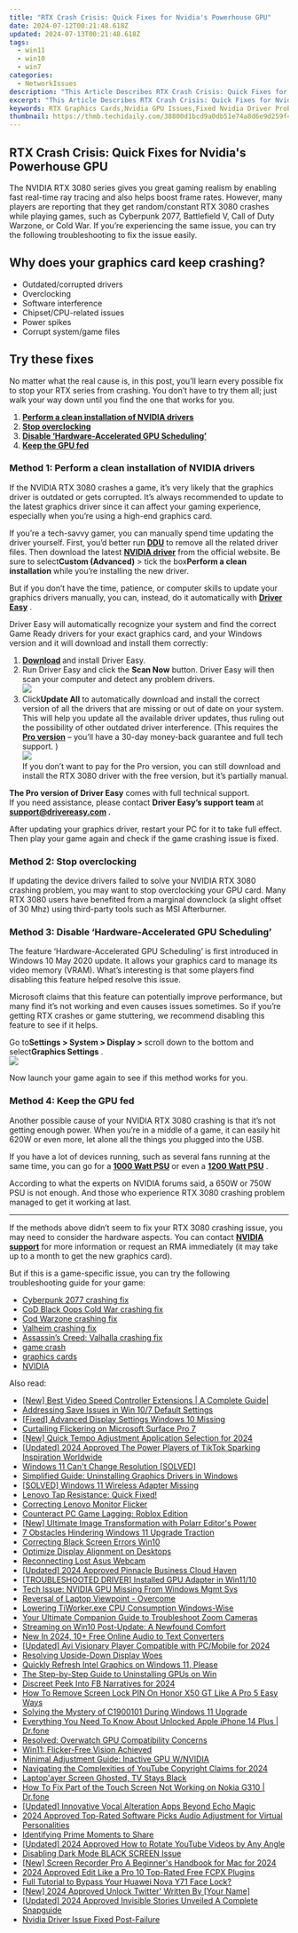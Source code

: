 ```yaml
---
title: "RTX Crash Crisis: Quick Fixes for Nvidia's Powerhouse GPU"
date: 2024-07-12T00:21:48.618Z
updated: 2024-07-13T00:21:48.618Z
tags:
  - win11
  - win10
  - win7
categories:
  - NetworkIssues
description: "This Article Describes RTX Crash Crisis: Quick Fixes for Nvidia's Powerhouse GPU"
excerpt: "This Article Describes RTX Crash Crisis: Quick Fixes for Nvidia's Powerhouse GPU"
keywords: RTX Graphics Cards,Nvidia GPU Issues,Fixed Nvidia Driver Problems,Troubleshooting RTX Crashes,RTX Overheating Solutions,Optimize Performance of RTX Graphics,Fixing Common Nvidia Powerhouse GPU Errors
thumbnail: https://thmb.techidaily.com/38800d1bcd9a0db51e74a8d6e9d259f45c0a81d4cc5911dccf11c067ddd27a33.jpg
---
```


## RTX Crash Crisis: Quick Fixes for Nvidia's Powerhouse GPU

 The NVIDIA RTX 3080 series gives you great gaming realism by enabling fast real-time ray tracing and also helps boost frame rates. However, many players are reporting that they get random/constant RTX 3080 crashes while playing games, such as Cyberpunk 2077, Battlefield V, Call of Duty Warzone, or Cold War. If you’re experiencing the same issue, you can try the following troubleshooting to fix the issue easily.

## Why does your graphics card keep crashing?

* Outdated/corrupted drivers
* Overclocking
* Software interference
* Chipset/CPU-related issues
* Power spikes
* Corrupt system/game files

## Try these fixes

 No matter what the real cause is, in this post, you’ll learn every possible fix to stop your RTX series from crashing. You don’t have to try them all; just walk your way down until you find the one that works for you.

1. **[Perform a clean installation of NVIDIA drivers](#h1)**
2. **[Stop overclocking](#h2)**
3. **[Disable ‘Hardware-Accelerated GPU Scheduling’](#h3)**
4. **[Keep the GPU fed](#h4)**

### Method 1: Perform a clean installation of NVIDIA drivers

 If the NVIDIA RTX 3080 crashes a game, it’s very likely that the graphics driver is outdated or gets corrupted. It’s always recommended to update to the latest graphics driver since it can affect your gaming experience, especially when you’re using a high-end graphics card.

 If you’re a tech-savvy gamer, you can manually spend time updating the driver yourself. First, you’d better run [**DDU**](https://www.guru3d.com/files-details/display-driver-uninstaller-download.html) to remove all the related driver files. Then download the latest **[NVIDIA driver](https://tools.techidaily.com/drivereasy/download/)**  from the official website. Be sure to select**Custom (Advanced)** \> tick the box**Perform a clean installation** while you’re installing the new driver.

 But if you don’t have the time, patience, or computer skills to update your graphics drivers manually, you can, instead, do it automatically with **[Driver Easy](https://tools.techidaily.com/drivereasy/download/)**  .

 Driver Easy will automatically recognize your system and find the correct Game Ready drivers for your exact graphics card, and your Windows version and it will download and install them correctly:

1. **[Download](https://tools.techidaily.com/drivereasy/download/) [](https://tools.techidaily.com/drivereasy/download/)**  and install Driver Easy.
2. Run Driver Easy and click the **Scan Now** button. Driver Easy will then scan your computer and detect any problem drivers.  
![](https://images.drivereasy.com/wp-content/uploads/2020/12/Scan-now-1.jpg)
3. Click**Update All** to automatically download and install the correct version of all the drivers that are missing or out of date on your system. This will help you update all the available driver updates, thus ruling out the possibility of other outdated driver interference. (This requires the **[Pro version](https://tools.techidaily.com/drivereasy/download/)**  – you’ll have a 30-day money-back guarantee and full tech support. )  
![](https://images.drivereasy.com/wp-content/uploads/2020/08/3080.jpg)  
 If you don’t want to pay for the Pro version, you can still download and install the RTX 3080 driver with the free version, but it’s partially manual.

**The Pro version of Driver Easy** comes with full technical support.  
 If you need assistance, please contact **Driver Easy’s support team** at **[support@drivereasy.com](mailto:support@drivereasy.com) .**

 After updating your graphics driver, restart your PC for it to take full effect. Then play your game again and check if the game crashing issue is fixed.

### Method 2: Stop overclocking

 If updating the device drivers failed to solve your NVIDIA RTX 3080 crashing problem, you may want to stop overclocking your GPU card. Many RTX 3080 users have benefited from a marginal downclock (a slight offset of 30 Mhz) using third-party tools such as MSI Afterburner.

### Method 3: Disable ‘Hardware-Accelerated GPU Scheduling’

 The feature ‘Hardware-Accelerated GPU Scheduling’ is first introduced in Windows 10 May 2020 update. It allows your graphics card to manage its video memory (VRAM). What’s interesting is that some players find disabling this feature helped resolve this issue.

 Microsoft claims that this feature can potentially improve performance, but many find it’s not working and even causes issues sometimes. So if you’re getting RTX crashes or game stuttering, we recommend disabling this feature to see if it helps.

 Go to**Settings > System > Display >** scroll down to the bottom and select**Graphics Settings** .  
![](https://images.drivereasy.com/wp-content/uploads/2021/03/graphics-setting.png)

Now launch your game again to see if this method works for you.

### Method 4: Keep the GPU fed

 Another possible cause of your NVIDIA RTX 3080 crashing is that it’s not getting enough power. When you’re in a middle of a game, it can easily hit 620W or even more, let alone all the things you plugged into the USB.

 If you have a lot of devices running, such as several fans running at the same time, you can go for a **[1000 Watt PSU](https://www.amazon.com/ROSEWILL-Computer-Glacier-Certified-Warranty/dp/B00SAYCI5S/?tag=drivereasycom-20)**  or even a **[1200 Watt PSU](https://www.amazon.com/ROSEWILL-Modular-Certified-Control-Warranty/dp/B00NYVTHH4?th=1/?tag=drivereasycom-20)**  .

 According to what the experts on NVIDIA forums said, a 650W or 750W PSU is not enough. And those who experience RTX 3080 crashing problem managed to get it working at last.

---

 If the methods above didn’t seem to fix your RTX 3080 crashing issue, you may need to consider the hardware aspects. You can contact [**NVIDIA support**](https://www.nvidia.com/en-us/support/) for more information or request an RMA immediately (it may take up to a month to get the new graphics card).

 But if this is a game-specific issue, you can try the following troubleshooting guide for your game:

* [Cyberpunk 2077 crashing fix](https://tools.techidaily.com/drivereasy/download/)
* [CoD Black Oops Cold War crashing fix](https://tools.techidaily.com/drivereasy/download/)
* [Cod Warzone crashing fix](https://tools.techidaily.com/drivereasy/download/)
* [Valheim crashing fix](https://tools.techidaily.com/drivereasy/download/)
* [Assassin’s Creed: Valhalla crashing fix](https://tools.techidaily.com/drivereasy/download/)
* [game crash](https://tools.techidaily.com/drivereasy/download/)
* [graphics cards](https://tools.techidaily.com/drivereasy/download/)
* [NVIDIA](https://tools.techidaily.com/drivereasy/download/)

<ins class="adsbygoogle"
     style="display:block"
     data-ad-format="autorelaxed"
     data-ad-client="ca-pub-7571918770474297"
     data-ad-slot="1223367746"></ins>



<ins class="adsbygoogle"
     style="display:block"
     data-ad-client="ca-pub-7571918770474297"
     data-ad-slot="8358498916"
     data-ad-format="auto"
     data-full-width-responsive="true"></ins>



<span class="atpl-alsoreadstyle">Also read:</span>
<div><ul>
<li><a href="https://extra-information.techidaily.com/new-best-video-speed-controller-extensions-a-complete-guide/"><u>[New] Best Video Speed Controller Extensions | A Complete Guide|</u></a></li>
<li><a href="https://network-issues.techidaily.com/addressing-save-issues-in-win-107-default-settings/"><u>Addressing Save Issues in Win 10/7 Default Settings</u></a></li>
<li><a href="https://network-issues.techidaily.com/fixed-advanced-display-settings-windows-10-missing/"><u>[Fixed] Advanced Display Settings Windows 10 Missing</u></a></li>
<li><a href="https://network-issues.techidaily.com/curtailing-flickering-on-microsoft-surface-pro-7/"><u>Curtailing Flickering on Microsoft Surface Pro 7</u></a></li>
<li><a href="https://vp-tips.techidaily.com/new-quick-tempo-adjustment-application-selection-for-2024/"><u>[New] Quick Tempo Adjustment Application Selection for 2024</u></a></li>
<li><a href="https://tiktok-videos.techidaily.com/updated-2024-approved-the-power-players-of-tiktok-sparking-inspiration-worldwide/"><u>[Updated] 2024 Approved  The Power Players of TikTok Sparking Inspiration Worldwide</u></a></li>
<li><a href="https://network-issues.techidaily.com/windows-11-cant-change-resolution-solved/"><u>Windows 11 Can't Change Resolution [SOLVED]</u></a></li>
<li><a href="https://network-issues.techidaily.com/simplified-guide-uninstalling-graphics-drivers-in-windows/"><u>Simplified Guide: Uninstalling Graphics Drivers in Windows</u></a></li>
<li><a href="https://network-issues.techidaily.com/solved-windows-11-wireless-adapter-missing/"><u>[SOLVED] Windows 11 Wireless Adapter Missing</u></a></li>
<li><a href="https://network-issues.techidaily.com/1719974730085-lenovo-tap-resistance-quick-fixed/"><u>Lenovo Tap Resistance: Quick Fixed!</u></a></li>
<li><a href="https://network-issues.techidaily.com/correcting-lenovo-monitor-flicker/"><u>Correcting Lenovo Monitor Flicker</u></a></li>
<li><a href="https://network-issues.techidaily.com/counteract-pc-game-lagging-roblox-edition/"><u>Counteract PC Game Lagging: Roblox Edition</u></a></li>
<li><a href="https://some-skills.techidaily.com/new-ultimate-image-transformation-with-polarr-editors-power/"><u>[New] Ultimate Image Transformation with Polarr Editor's Power</u></a></li>
<li><a href="https://win11.techidaily.com/7-obstacles-hindering-windows-11-upgrade-traction/"><u>7 Obstacles Hindering Windows 11 Upgrade Traction</u></a></li>
<li><a href="https://network-issues.techidaily.com/correcting-black-screen-errors-win10/"><u>Correcting Black Screen Errors Win10</u></a></li>
<li><a href="https://network-issues.techidaily.com/optimize-display-alignment-on-desktops/"><u>Optimize Display Alignment on Desktops</u></a></li>
<li><a href="https://network-issues.techidaily.com/reconnecting-lost-asus-webcam/"><u>Reconnecting Lost Asus Webcam</u></a></li>
<li><a href="https://fox-http.techidaily.com/updated-2024-approved-pinnacle-business-cloud-haven/"><u>[Updated] 2024 Approved  Pinnacle Business Cloud Haven</u></a></li>
<li><a href="https://network-issues.techidaily.com/troubleshooted-driver-installed-gpu-adapter-in-win1110/"><u>[TROUBLESHOOTED DRIVER] Installed GPU Adapter in Win11/10</u></a></li>
<li><a href="https://network-issues.techidaily.com/tech-issue-nvidia-gpu-missing-from-windows-mgmt-sys/"><u>Tech Issue: NVIDIA GPU Missing From Windows Mgmt Sys</u></a></li>
<li><a href="https://network-issues.techidaily.com/reversal-of-laptop-viewpoint-overcome/"><u>Reversal of Laptop Viewpoint - Overcome</u></a></li>
<li><a href="https://win11.techidaily.com/lowering-tiworkerexe-cpu-consumption-windows-wise/"><u>Lowering TiWorker.exe CPU Consumption Windows-Wise</u></a></li>
<li><a href="https://network-issues.techidaily.com/your-ultimate-companion-guide-to-troubleshoot-zoom-cameras/"><u>Your Ultimate Companion Guide to Troubleshoot Zoom Cameras</u></a></li>
<li><a href="https://network-issues.techidaily.com/streaming-on-win10-post-update-a-newfound-comfort/"><u>Streaming on Win10 Post-Update: A Newfound Comfort</u></a></li>
<li><a href="https://audio-editing.techidaily.com/new-in-2024-10plus-free-online-audio-to-text-converters/"><u>New In 2024, 10+ Free Online Audio to Text Converters</u></a></li>
<li><a href="https://vp-tips.techidaily.com/updated-avi-visionary-player-compatible-with-pcmobile-for-2024/"><u>[Updated] Avi Visionary Player  Compatible with PC/Mobile for 2024</u></a></li>
<li><a href="https://network-issues.techidaily.com/resolving-upside-down-display-woes/"><u>Resolving Upside-Down Display Woes</u></a></li>
<li><a href="https://network-issues.techidaily.com/quickly-refresh-intel-graphics-on-windows-11-please/"><u>Quickly Refresh Intel Graphics on Windows 11, Please</u></a></li>
<li><a href="https://network-issues.techidaily.com/the-step-by-step-guide-to-uninstalling-gpus-on-win/"><u>The Step-by-Step Guide to Uninstalling GPUs on Win</u></a></li>
<li><a href="https://facebook-video-recording.techidaily.com/discreet-peek-into-fb-narratives-for-2024/"><u>Discreet Peek Into FB Narratives for 2024</u></a></li>
<li><a href="https://unlock-android.techidaily.com/how-to-remove-screen-lock-pin-on-honor-x50-gt-like-a-pro-5-easy-ways-by-drfone-android/"><u>How To Remove Screen Lock PIN On Honor X50 GT Like A Pro 5 Easy Ways</u></a></li>
<li><a href="https://network-issues.techidaily.com/solving-the-mystery-of-c1900101-during-windows-11-upgrade/"><u>Solving the Mystery of C1900101 During Windows 11 Upgrade</u></a></li>
<li><a href="https://iphone-unlock.techidaily.com/everything-you-need-to-know-about-unlocked-apple-iphone-14-plus-drfone-by-drfone-ios/"><u>Everything You Need To Know About Unlocked Apple iPhone 14 Plus | Dr.fone</u></a></li>
<li><a href="https://network-issues.techidaily.com/resolved-overwatch-gpu-compatibility-concerns/"><u>Resolved: Overwatch GPU Compatibility Concerns</u></a></li>
<li><a href="https://network-issues.techidaily.com/win11-flicker-free-vision-achieved/"><u>Win11: Flicker-Free Vision Achieved</u></a></li>
<li><a href="https://network-issues.techidaily.com/minimal-adjustment-guide-inactive-gpu-wnvidia/"><u>Minimal Adjustment Guide: Inactive GPU W/NVIDIA</u></a></li>
<li><a href="https://youtube-docs.techidaily.com/ating-the-complexities-of-youtube-copyright-claims-for-2024/"><u>Navigating the Complexities of YouTube Copyright Claims for 2024</u></a></li>
<li><a href="https://network-issues.techidaily.com/laptopayer-screen-ghosted-tv-stays-black/"><u>Laptop'ayer Screen Ghosted, TV Stays Black</u></a></li>
<li><a href="https://howto.techidaily.com/how-to-fix-part-of-the-touch-screen-not-working-on-nokia-g310-drfone-by-drfone-fix-android-problems-fix-android-problems/"><u>How To Fix Part of the Touch Screen Not Working on Nokia G310 | Dr.fone</u></a></li>
<li><a href="https://extra-guidance.techidaily.com/updated-innovative-vocal-alteration-apps-beyond-echo-magic/"><u>[Updated] Innovative Vocal Alteration Apps Beyond Echo Magic</u></a></li>
<li><a href="https://some-approaches.techidaily.com/2024-approved-top-rated-software-picks-audio-adjustment-for-virtual-personalities/"><u>2024 Approved  Top-Rated Software Picks  Audio Adjustment for Virtual Personalities</u></a></li>
<li><a href="https://facebook.techidaily.com/identifying-prime-moments-to-share/"><u>Identifying Prime Moments to Share</u></a></li>
<li><a href="https://eaxpv-info.techidaily.com/updated-2024-approved-how-to-rotate-youtube-videos-by-any-angle/"><u>[Updated] 2024 Approved  How to Rotate YouTube Videos by Any Angle</u></a></li>
<li><a href="https://network-issues.techidaily.com/disabling-dark-mode-black-screen-issue/"><u>Disabling Dark Mode BLACK SCREEN Issue</u></a></li>
<li><a href="https://desktop-recording.techidaily.com/new-screen-recorder-pro-a-beginners-handbook-for-mac-for-2024/"><u>[New] Screen Recorder Pro  A Beginner's Handbook for Mac for 2024</u></a></li>
<li><a href="https://ai-vdieo-software.techidaily.com/2024-approved-edit-like-a-pro-10-top-rated-free-fcpx-plugins/"><u>2024 Approved Edit Like a Pro 10 Top-Rated Free FCPX Plugins</u></a></li>
<li><a href="https://android-unlock.techidaily.com/full-tutorial-to-bypass-your-huawei-nova-y71-face-lock-by-drfone-android/"><u>Full Tutorial to Bypass Your Huawei Nova Y71 Face Lock?</u></a></li>
<li><a href="https://twitter-videos.techidaily.com/new-2024-approved-unlock-twitter-written-by-your-name/"><u>[New] 2024 Approved  Unlock Twitter' Written By  [Your Name]</u></a></li>
<li><a href="https://snapchat-videos.techidaily.com/updated-2024-approved-invisible-stories-unveiled-a-complete-snapguide/"><u>[Updated] 2024 Approved  Invisible Stories Unveiled  A Complete Snapguide</u></a></li>
<li><a href="https://network-issues.techidaily.com/nvidia-driver-issue-fixed-post-failure/"><u>Nvidia Driver Issue Fixed Post-Failure</u></a></li>
</ul></div>
